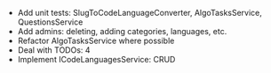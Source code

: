 ﻿- Add unit tests: SlugToCodeLanguageConverter, AlgoTasksService, QuestionsService
- Add admins: deleting, adding categories, languages, etc.
- Refactor AlgoTasksService where possible
- Deal with TODOs: 4
- Implement ICodeLanguagesService: CRUD